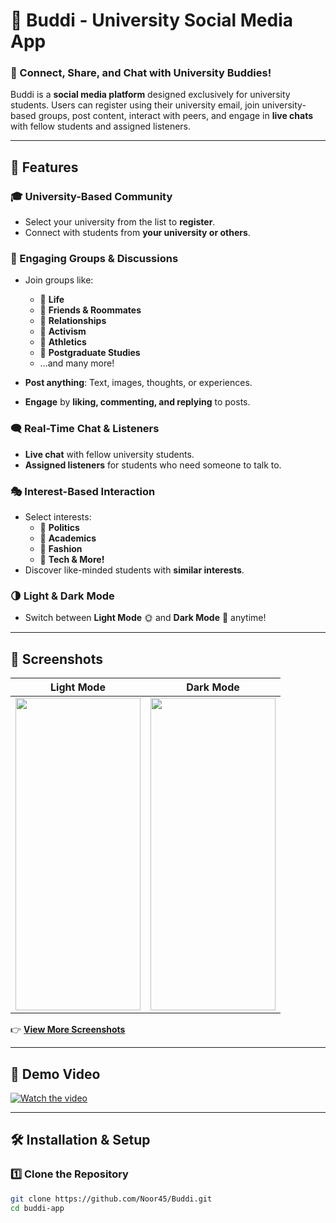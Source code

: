 # 📱 Buddi - University Social Media App  

### 📌 Connect, Share, and Chat with University Buddies!  

Buddi is a **social media platform** designed exclusively for university students. Users can register using their university email, join university-based groups, post content, interact with peers, and engage in **live chats** with fellow students and assigned listeners.  

---

## 🚀 Features  

### 🎓 University-Based Community  
- Select your university from the list to **register**.  
- Connect with students from **your university or others**.  

### 💬 Engaging Groups & Discussions  
- Join groups like:  
  - 🔹 **Life**  
  - 🔹 **Friends & Roommates**  
  - 🔹 **Relationships**  
  - 🔹 **Activism**  
  - 🔹 **Athletics**  
  - 🔹 **Postgraduate Studies**  
  - ...and many more!  

- **Post anything**: Text, images, thoughts, or experiences.  
- **Engage** by **liking, commenting, and replying** to posts.  

### 🗨️ Real-Time Chat & Listeners  
- **Live chat** with fellow university students.  
- **Assigned listeners** for students who need someone to talk to.  

### 🎭 Interest-Based Interaction  
- Select interests:  
  - 🔹 **Politics**  
  - 🔹 **Academics**  
  - 🔹 **Fashion**  
  - 🔹 **Tech & More!**  
- Discover like-minded students with **similar interests**.  

### 🌗 Light & Dark Mode  
- Switch between **Light Mode** 🌞 and **Dark Mode** 🌙 anytime!  

---

## 📲 Screenshots  

| Light Mode | Dark Mode |  
|------------|------------|  
| <img src="https://github.com/Noor45/Uploaded-Files/blob/main/Buddi%20App/4.jp" width="200" height="500"/> | <img src="https://github.com/Noor45/Uploaded-Files/blob/main/Buddi%20App/4.1.jp" width="200" height="500"/> |  

👉 **[View More Screenshots](screenshots.md)**  

---

## 🎥 Demo Video  

[![Watch the video](https://img.youtube.com/vi/DBJaZV5X7SA/maxresdefault.jpg)](https://youtu.be/DBJaZV5X7SA)

---

## 🛠️ Installation & Setup  

### 1️⃣ Clone the Repository  
```sh
git clone https://github.com/Noor45/Buddi.git
cd buddi-app
